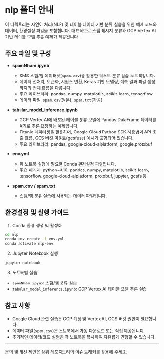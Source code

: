 # nlp 폴더 안내

이 디렉토리는 자연어 처리(NLP) 및 테이블 데이터 기반 분류 실습을 위한 예제 코드와 데이터, 환경설정 파일을 포함합니다. 대표적으로 스팸 메시지 분류와 GCP Vertex AI 기반 테이블 모델 추론 예제가 제공됩니다.

## 주요 파일 및 구성

- **spamNham.ipynb**
  - SMS 스팸/햄 데이터셋(`spam.csv`)을 활용한 텍스트 분류 실습 노트북입니다.
  - 데이터 전처리, 토큰화, 시퀀스 변환, Keras 기반 모델링, 예측 결과 파일 생성까지의 전체 흐름을 다룹니다.
  - 주요 라이브러리: pandas, numpy, matplotlib, scikit-learn, tensorflow
  - 데이터 파일: `spam.csv`(원본), `spam.txt`(가공)

- **tabular_model_inference.ipynb**
  - GCP Vertex AI에 배포된 테이블 분류 모델에 Pandas DataFrame 데이터를 API로 추론 요청하는 예제입니다.
  - Titanic 데이터셋을 활용하며, Google Cloud Python SDK 사용법과 API 호출 흐름, GCS 버킷 마운트(gcsfuse) 예시가 포함되어 있습니다.
  - 주요 라이브러리: pandas, google-cloud-aiplatform, google.protobuf

- **env.yml**
  - 위 노트북 실행에 필요한 Conda 환경설정 파일입니다.
  - 주요 패키지: python=3.10, pandas, numpy, matplotlib, scikit-learn, tensorflow, google-cloud-aiplatform, protobuf, jupyter, gcsfs 등

- **spam.csv / spam.txt**
  - 스팸/햄 분류 실습에 사용되는 데이터 파일입니다.

## 환경설정 및 실행 가이드

1. Conda 환경 생성 및 활성화
```bash
cd nlp
conda env create -f env.yml
conda activate nlp-env
```

2. Jupyter Notebook 실행
```bash
jupyter notebook
```

3. 노트북별 실습
- `spamNham.ipynb`: 스팸/햄 분류 실습
- `tabular_model_inference.ipynb`: GCP Vertex AI 테이블 모델 추론 실습

## 참고 사항
- Google Cloud 관련 실습은 GCP 계정 및 Vertex AI, GCS 버킷 권한이 필요합니다.
- 데이터 파일(`spam.csv`)은 노트북에서 자동 다운로드 또는 직접 제공됩니다.
- 추가적인 데이터/코드 실험은 각 노트북을 복사하여 자유롭게 진행할 수 있습니다.

---

문의 및 개선 제안은 상위 레포지토리의 이슈 트래커를 활용해 주세요. 